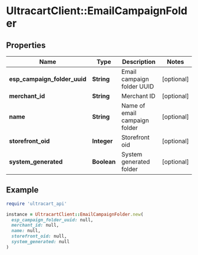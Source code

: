# UltracartClient::EmailCampaignFolder

## Properties

| Name | Type | Description | Notes |
| ---- | ---- | ----------- | ----- |
| **esp_campaign_folder_uuid** | **String** | Email campaign folder UUID | [optional] |
| **merchant_id** | **String** | Merchant ID | [optional] |
| **name** | **String** | Name of email campaign folder | [optional] |
| **storefront_oid** | **Integer** | Storefront oid | [optional] |
| **system_generated** | **Boolean** | System generated folder | [optional] |

## Example

```ruby
require 'ultracart_api'

instance = UltracartClient::EmailCampaignFolder.new(
  esp_campaign_folder_uuid: null,
  merchant_id: null,
  name: null,
  storefront_oid: null,
  system_generated: null
)
```

